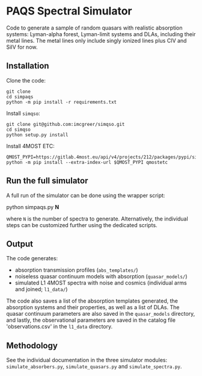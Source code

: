# PAQS Spectral Simulator


Code to generate a sample of random quasars with realistic absorption systems:
Lyman-alpha forest, Lyman-limit systems and DLAs, including their metal lines.
The metal lines only include singly ionized lines plus CIV and SiIV for now.


## Installation

Clone the code:
    
    git clone 
    cd simpaqs
    python -m pip install -r requirements.txt


Install `simqso`:

    git clone git@github.com:imcgreer/simqso.git
    cd simqso
    python setup.py install


Install 4MOST ETC:

    QMOST_PYPI=https://gitlab.4most.eu/api/v4/projects/212/packages/pypi/simple
    python -m pip install --extra-index-url $QMOST_PYPI qmostetc


## Run the full simulator

A full run of the simulator can be done using the wrapper script:

   python simpaqs.py  **N**

where `N` is the number of spectra to generate.
Alternatively, the individual steps can be customized further using the dedicated scripts. 


## Output
The code generates: 
 - absorption transmission profiles (`abs_templates/`)
 - noiseless quasar continuum models with absorption (`quasar_models/`)
 - simulated L1 4MOST spectra with noise and cosmics (individual arms and joined; `l1_data/`)

The code also saves a list of the absorption templates generated,
the absorption systems and their properties, as well as a list of DLAs.
The quasar continuum parameters are also saved in the `quasar_models` directory,
and lastly, the observational parameters are saved in the catalog file 'observations.csv'
in the `l1_data` directory.


## Methodology

See the individual documentation in the three simulator modules:
`simulate_absorbers.py`, `simulate_quasars.py` and `simulate_spectra.py`.

